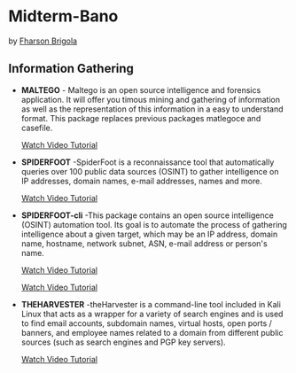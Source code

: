 # Midterm-Bano
by [Fharson Brigola](https://www.facebook.com/Fharson1822/)


## Information Gathering

* **MALTEGO** - Maltego is an open source intelligence and forensics application. It will offer you timous mining and gathering of information as well as the representation of this information in a easy to understand format. This package replaces previous packages matlegoce and casefile.

    [Watch Video Tutorial](https://www.youtube.com/watch?v=kmOIhvsklv8)

* **SPIDERFOOT** -SpiderFoot is a reconnaissance tool that automatically queries over 100 public data sources (OSINT) to gather intelligence on IP addresses, domain names, e-mail addresses, names and more.

    [Watch Video Tutorial](https://www.youtube.com/watch?v=-iOkStpcs34)

* **SPIDERFOOT-cli** -This package contains an open source intelligence (OSINT) automation tool. Its goal is to automate the process of gathering intelligence about a given target, which may be an IP address, domain name, hostname, network subnet, ASN, e-mail address or person's name.

    [Watch Video Tutorial](https://www.youtube.com/watch?v=Z2zmvA-ieQc)

    [Watch Video Tutorial](https://www.youtube.com/watch?v=-iOkStpcs34)

* **THEHARVESTER** -theHarvester is a command-line tool included in Kali Linux that acts as a wrapper for a variety of search engines and is used to find email accounts, subdomain names, virtual hosts, open ports / banners, and employee names related to a domain from different public sources (such as search engines and PGP key servers).

    [Watch Video Tutorial](https://www.youtube.com/watch?v=cDryilcK39c)
